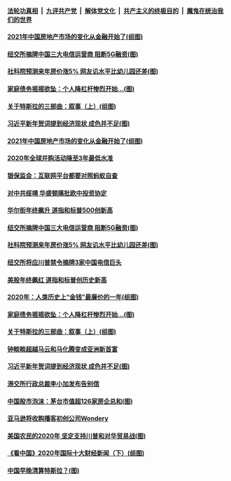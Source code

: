 ####  [法轮功真相](../../../../basic/blob/master/README.md?t=01021131) &nbsp;|&nbsp; [九评共产党](../../../../9ping.md/blob/master/README.md?t=01021131) &nbsp;|&nbsp; [解体党文化](../../../../jtdwh.md/blob/master/README.md?t=01021131)  &nbsp;|&nbsp; [共产主义的终极目的](../../../../gczydzjmd.md/blob/master/README.md?t=01021131) &nbsp;|&nbsp; [魔鬼在统治我们的世界](../../../../mgztzwmdsj.md/blob/master/README.md?t=01021131) 

#### [2021年中国房地产市场的变化从金融开始了(组图)](../pages/p5/957767.md?t=01021131) 

#### [纽交所摘牌中国三大电信运营商 阻断5G融资(图)](../pages/p5/957756.md?t=01021131) 

#### [社科院预测来年房价涨5% 网友讥水平比幼儿园还差(图)](../pages/p5/957724.md?t=01021131) 

#### [家庭债务摇摇欲坠：个人降杠杆惨烈开始…(图)](../pages/p5/957708.md?t=01021131) 

#### [关于特斯拉的三部曲：叙事（上）(组图)](../pages/p5/957705.md?t=01021131) 

#### [习近平新年贺词提到经济现状 成色并不足(图)](../pages/p5/957687.md?t=01021131) 

#### [2021年中国房地产市场的变化从金融开始了(组图)](../pages/p5/957767.md?t=01021131) 

#### [2020年全球并购活动降至3年最低水准](../pages/p5/957772.md?t=01021131) 

#### [银保监会：互联网平台都要对照蚂蚁自查](../pages/p5/957769.md?t=01021131) 

#### [对中共绥靖 华盛顿痛批欧中投资协定](../pages/p5/957758.md?t=01021131) 

#### [华尔街年终飙升 道指和标普500创新高](../pages/p5/957757.md?t=01021131) 

#### [纽交所摘牌中国三大电信运营商 阻断5G融资(图)](../pages/p5/957756.md?t=01021131) 

#### [社科院预测来年房价涨5% 网友讥水平比幼儿园还差(图)](../pages/p5/957724.md?t=01021131) 

#### [纽交所将应川普禁令摘牌3家中国电信巨头](../pages/p5/957735.md?t=01021131) 

#### [美股年终飙红 道指和标普创历史新高](../pages/p5/957732.md?t=01021131) 

#### [2020年：人类历史上“金钱”最廉价的一年(组图)](../pages/p5/957692.md?t=01021131) 

#### [家庭债务摇摇欲坠：个人降杠杆惨烈开始…(图)](../pages/p5/957708.md?t=01021131) 

#### [关于特斯拉的三部曲：叙事（上）(组图)](../pages/p5/957705.md?t=01021131) 

#### [钟睒睒超越马云和马化腾变成亚洲新首富](../pages/p5/957688.md?t=01021131) 

#### [习近平新年贺词提到经济现状 成色并不足(图)](../pages/p5/957687.md?t=01021131) 

#### [港交所行政总裁李小加发布告别信](../pages/p5/957665.md?t=01021131) 

#### [中国股市泡沫：茅台市值超126家房企总和(图)](../pages/p5/957661.md?t=01021131) 

#### [亚马逊将收购播客初创公司Wondery](../pages/p5/957647.md?t=01021131) 

#### [美国农民的2020年 坚定支持川普和对华贸易战(图)](../pages/p5/957646.md?t=01021131) 

#### [《看中国》2020年国际十大财经新闻（下）(组图)](../pages/p5/957607.md?t=01021131) 

#### [中国早晚清算特斯拉？(图)](../pages/p5/957621.md?t=01021131) 

